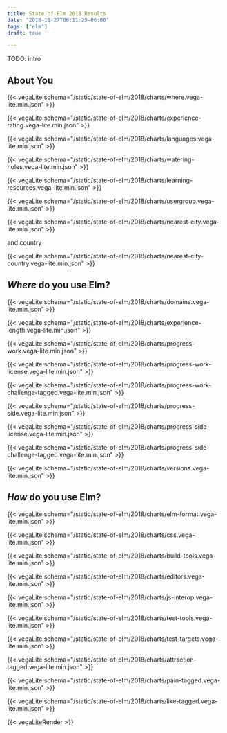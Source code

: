 ```yaml
---
title: State of Elm 2018 Results
date: "2018-11-27T06:11:25-06:00"
tags: ["elm"]
draft: true

---
```


TODO: intro

<!--more-->

## About You

{{< vegaLite schema="/static/state-of-elm/2018/charts/where.vega-lite.min.json" >}}

{{< vegaLite schema="/static/state-of-elm/2018/charts/experience-rating.vega-lite.min.json" >}}

{{< vegaLite schema="/static/state-of-elm/2018/charts/languages.vega-lite.min.json" >}}

{{< vegaLite schema="/static/state-of-elm/2018/charts/watering-holes.vega-lite.min.json" >}}

{{< vegaLite schema="/static/state-of-elm/2018/charts/learning-resources.vega-lite.min.json" >}}

{{< vegaLite schema="/static/state-of-elm/2018/charts/usergroup.vega-lite.min.json" >}}

{{< vegaLite schema="/static/state-of-elm/2018/charts/nearest-city.vega-lite.min.json" >}}

and country

{{< vegaLite schema="/static/state-of-elm/2018/charts/nearest-city-country.vega-lite.min.json" >}}

## *Where* do you use Elm?

{{< vegaLite schema="/static/state-of-elm/2018/charts/domains.vega-lite.min.json" >}}

{{< vegaLite schema="/static/state-of-elm/2018/charts/experience-length.vega-lite.min.json" >}}

{{< vegaLite schema="/static/state-of-elm/2018/charts/progress-work.vega-lite.min.json" >}}

{{< vegaLite schema="/static/state-of-elm/2018/charts/progress-work-license.vega-lite.min.json" >}}

{{< vegaLite schema="/static/state-of-elm/2018/charts/progress-work-challenge-tagged.vega-lite.min.json" >}}

{{< vegaLite schema="/static/state-of-elm/2018/charts/progress-side.vega-lite.min.json" >}}

{{< vegaLite schema="/static/state-of-elm/2018/charts/progress-side-license.vega-lite.min.json" >}}

{{< vegaLite schema="/static/state-of-elm/2018/charts/progress-side-challenge-tagged.vega-lite.min.json" >}}

{{< vegaLite schema="/static/state-of-elm/2018/charts/versions.vega-lite.min.json" >}}

## *How* do you use Elm?

{{< vegaLite schema="/static/state-of-elm/2018/charts/elm-format.vega-lite.min.json" >}}

{{< vegaLite schema="/static/state-of-elm/2018/charts/css.vega-lite.min.json" >}}

{{< vegaLite schema="/static/state-of-elm/2018/charts/build-tools.vega-lite.min.json" >}}

{{< vegaLite schema="/static/state-of-elm/2018/charts/editors.vega-lite.min.json" >}}

{{< vegaLite schema="/static/state-of-elm/2018/charts/js-interop.vega-lite.min.json" >}}

{{< vegaLite schema="/static/state-of-elm/2018/charts/test-tools.vega-lite.min.json" >}}

{{< vegaLite schema="/static/state-of-elm/2018/charts/test-targets.vega-lite.min.json" >}}

{{< vegaLite schema="/static/state-of-elm/2018/charts/attraction-tagged.vega-lite.min.json" >}}

{{< vegaLite schema="/static/state-of-elm/2018/charts/pain-tagged.vega-lite.min.json" >}}

{{< vegaLite schema="/static/state-of-elm/2018/charts/like-tagged.vega-lite.min.json" >}}

{{< vegaLiteRender >}}
